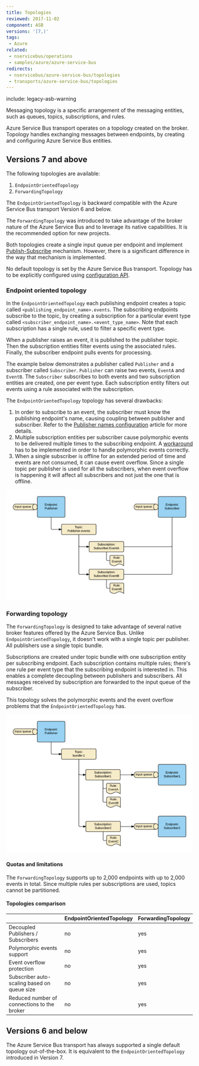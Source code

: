 ```yaml
---
title: Topologies
reviewed: 2017-11-02
component: ASB
versions: '[7,)'
tags:
 - Azure
related:
 - nservicebus/operations
 - samples/azure/azure-service-bus
redirects:
 - nservicebus/azure-service-bus/topologies
 - transports/azure-service-bus/topologies
---
```


include: legacy-asb-warning

Messaging topology is a specific arrangement of the messaging entities, such as queues, topics, subscriptions, and rules.

Azure Service Bus transport operates on a topology created on the broker. Topology handles exchanging messages between endpoints, by creating and configuring Azure Service Bus entities.


## Versions 7 and above

The following topologies are available:

 1. `EndpointOrientedTopology`
 1. `ForwardingTopology`

The `EndpointOrientedTopology` is backward compatible with the Azure Service Bus transport Version 6 and below.

The `ForwardingTopology` was introduced to take advantage of the broker nature of the Azure Service Bus and to leverage its native capabilities. It is the recommended option for new projects.

Both topologies create a single input queue per endpoint and implement [Publish-Subscribe](/nservicebus/messaging/publish-subscribe/) mechanism. However, there is a significant difference in the way that mechanism is implemented.

No default topology is set by the Azure Service Bus transport. Topology has to be explicitly configured using [configuration API](/transports/azure-service-bus/legacy/configuration/full.md).


### Endpoint oriented topology

In the `EndpointOrientedTopology` each publishing endpoint creates a topic called `<publishing_endpoint_name>.events`. The subscribing endpoints subscribe to the topic, by creating a subscription for a particular event type called `<subscriber_endpoint_name>.<event_type_name>`. Note that each subscription has a single rule, used to filter a specific event type.

When a publisher raises an event, it is published to the publisher topic. Then the subscription entities filter events using the associated rules. Finally, the subscriber endpoint pulls events for processing.

The example below demonstrates a publisher called `Publisher` and a subscriber called `Subscriber`. `Publisher` can raise two events, `EventA` and `EventB`. The `Subscriber` subscribes to both events and two subscription entities are created, one per event type. Each subscription entity filters out events using a rule associated with the subscription.

The `EndpointOrientedTopology` topology has several drawbacks:

 1. In order to subscribe to an event, the subscriber must know the publishing endpoint's name, causing coupling between publisher and subscriber. Refer to the [Publisher names configuration](/transports/azure-service-bus/legacy/publisher-names-configuration.md) article for more details.
 1. Multiple subscription entities per subscriber cause polymorphic events to be delivered multiple times to the subscribing endpoint. A [workaround](/samples/azure/polymorphic-events-asb/) has to be implemented in order to handle polymorphic events correctly.
 1. When a single subscriber is offline for an extended period of time and events are not consumed, it can cause event overflow. Since a single topic per publisher is used for all the subscribers, when event overflow is happening it will affect all subscribers and not just the one that is offline.

![EndpointOrientedTopology](endpoint-oriented-topology.png "width=500")


### Forwarding topology

The `ForwardingTopology` is designed to take advantage of several native broker features offered by the Azure Service Bus. Unlike `EndpointOrientedTopology`, it doesn't work with a single topic per publisher. All publishers use a single topic bundle.

Subscriptions are created under topic bundle with one subscription entity per subscribing endpoint. Each subscription contains multiple rules; there's one rule per event type that the subscribing endpoint is interested in. This enables a complete decoupling between publishers and subscribers. All messages received by subscription are forwarded to the input queue of the subscriber.

This topology solves the polymorphic events and the event overflow problems that the `EndpointOrientedTopology` has.

![ForwardingTopology](forwarding-topology.png "width=500")


#### Quotas and limitations

The `ForwardingTopology` supports up to 2,000 endpoints with up to 2,000 events in total. Since multiple rules per subscriptions are used, topics cannot be partitioned.


#### Topologies comparison

|                                             | EndpointOrientedTopology  | ForwardingTopology |
|---------------------------------------------|---------------------------|--------------------|
| Decoupled Publishers / Subscribers          | no                        | yes                |
| Polymorphic events support                  | no                        | yes                |
| Event overflow protection                   | no                        | yes                |
| Subscriber auto-scaling based on queue size | no                        | yes                |
| Reduced number of connections to the broker | no                        | yes                |


## Versions 6 and below

The Azure Service Bus transport has always supported a single default topology out-of-the-box. It is equivalent to the `EndpointOrientedTopology` introduced in Version 7.
